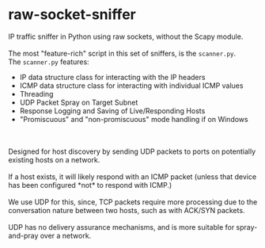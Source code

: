# raw-socket-sniffer
IP traffic sniffer in Python using raw sockets, without the Scapy module.
<br>
<br>
The most "feature-rich" script in this set of sniffers, is the <code>scanner.py</code>.
<br>
The <code>scanner.py</code> features:
- IP data structure class for interacting with the IP headers
- ICMP data structure class for interacting with individual ICMP values
- Threading
- UDP Packet Spray on Target Subnet
- Response Logging and Saving of Live/Responding Hosts
- "Promiscuous" and "non-promiscuous" mode handling if on Windows
<br>
<br>
Designed for host discovery by sending UDP packets to ports on potentially existing hosts on a network.
<br>
<br>
If a host exists, it will likely respond with an ICMP packet (unless that device has been configured *not* to respond with ICMP.)
<br>
<br>
We use UDP for this, since, TCP packets require more processing due to the conversation nature between two hosts, such as with ACK/SYN packets.
<br>
<br>
UDP has no delivery assurance mechanisms, and is more suitable for spray-and-pray over a network.
<br>
<br>
